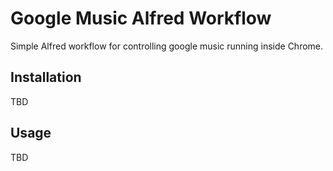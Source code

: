 # Google Music Alfred Workflow
Simple Alfred workflow for controlling google music running inside Chrome.

## Installation
TBD

## Usage
TBD
